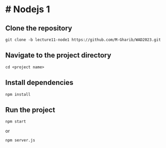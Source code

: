 # # Nodejs 1

## Clone the repository
```
git clone -b lecture11-node1 https://github.com/M-Gharib/WAD2023.git
```

## Navigate to the project directory
```
cd <project name>
```

## Install dependencies
```
npm install
```

## Run the project
```
npm start
```

or 
```
npm server.js
``` 

